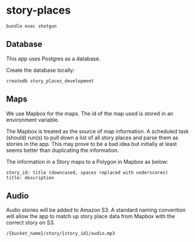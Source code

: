 story-places
============

`bundle exec shotgun`


Database
--------

This app uses Postgres as a database.

Create the database locally:

`createdb story_places_development`

Maps
----

We use Mapbox for the maps. The id of the map used is stored in an environment variable.

The Mapbox is treated as the source of map information. A scheduled task (should) run(s) to pull down a list of all story places and parse them as stories in the app. This may prove to be a bad idea but initially at least seems better than duplicating the information.

The information in a Story maps to a Polygon in Mapbox as below:

```
story_id: title (downcased, spaces replaced with underscores)
title: description
```

Audio
-----

Audio stories will be added to Amazon S3. A standard naming convention will allow the app to match up story place data from Mapbox with the correct story on S3.

`/{bucket_name}/story/{story_id}/audio.mp3`
